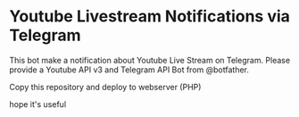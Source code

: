 # Youtube Livestream Notifications via Telegram

This bot make a notification about Youtube Live Stream on Telegram. Please provide a Youtube API v3 and Telegram API Bot from @botfather.

Copy this repository and deploy to webserver (PHP)

hope it's useful
